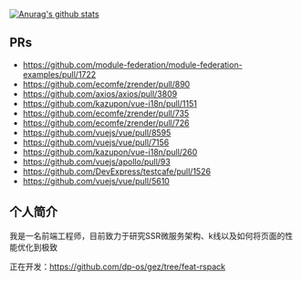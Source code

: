 [![Anurag's github stats](https://github-readme-stats.vercel.app/api?username=lzxb)](https://github.com/lzxb)

## PRs
- https://github.com/module-federation/module-federation-examples/pull/1722
- https://github.com/ecomfe/zrender/pull/890
- https://github.com/axios/axios/pull/3809
- https://github.com/kazupon/vue-i18n/pull/1151
- https://github.com/ecomfe/zrender/pull/735
- https://github.com/ecomfe/zrender/pull/726
- https://github.com/vuejs/vue/pull/8595
- https://github.com/vuejs/vue/pull/7156
- https://github.com/kazupon/vue-i18n/pull/260
- https://github.com/vuejs/apollo/pull/93
- https://github.com/DevExpress/testcafe/pull/1526
- https://github.com/vuejs/vue/pull/5610

## 个人简介
我是一名前端工程师，目前致力于研究SSR微服务架构、k线以及如何将页面的性能优化到极致

正在开发：https://github.com/dp-os/gez/tree/feat-rspack
